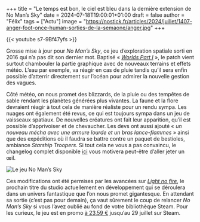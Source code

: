 
+++
title = "Le temps est bon, le ciel est bleu dans la dernière extension de No Man’s Sky"
date = 2024-07-18T19:00:01+01:00
draft = false
author = "Félix"
tags = ["Actu"]
image = "https://nostick.fr/articles/2024/juillet/1407-anger-foot-once-human-sorties-de-la-semaone/anger.jpg"
+++

{{< youtube s7-9Bf47yfs >}} 

Grosse mise à jour pour *No Man’s Sky*, ce jeu d’exploration spatiale sorti en 2016 qui n’a pas dit son dernier mot. Baptisé « *[Worlds Part I](https://www.nomanssky.com/2024/07/no-mans-sky-worlds-part-i/)* », le patch vient surtout chambouler la partie graphique avec de nouveaux terrains et effets météo. L’eau par exemple, va réagir en cas de pluie tandis qu’il sera enfin possible d’atterrir directement sur l’océan pour admirer la nouvelle gestion des vagues. 


Côté météo, on nous promet des blizzards, de la pluie ou des tempêtes de sable rendant les planètes générées plus vivantes. La faune et la flore devraient réagir à tout cela de manière réaliste pour un rendu sympa. Les nuages ont également été revus, ce qui est toujours sympa dans un jeu de vaisseaux spatiaux. De nouvelles créatures ont fait leur apparition, qu’il est possible d’apprivoiser et de chevaucher. Les devs ont aussi ajouté « *un nouveau mécha avec une armure lourde et un bras lance-flammes* » ainsi que des expéditions où il faudra se battre contre un paquet de bestioles, ambiance *Starship Troopers*. Si tout cela ne vous a pas convaincu, le changelog complet disponible [ici](https://www.nomanssky.com/worlds-part-i-update/) vous motivera peut-être d’aller jeter un œil.

![Le jeu No Man’s Sky](nms.png)

Ces modifications ont été permises par les avancées sur *[Light no fire](https://store.steampowered.com/app/2719590/Light_No_Fire/)*, le prochain titre du studio actuellement en développement qui se déroulera dans un univers fantastique que l’on nous promet gigantesque. En attendant sa sortie (c’est pas pour demain), ça vaut sûrement le coup de relancer *No Man’s Sky* si vous l’avez oublié au fond de votre bibliothèque Steam. Pour les curieux, le jeu est en promo [à 23,59 €](https://store.steampowered.com/app/275850/No_Mans_Sky/?curator_clanid=34051164) jusqu’au 29 juillet sur Steam.
